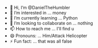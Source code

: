 - 👋 Hi, I’m @DanielTheHumbler
- 👀 I’m interested in ... money
- 🌱 I’m currently learning ... Python
- 💞️ I’m looking to collaborate on ... nothing
- 📫 How to reach me ... I'll find u
- 😄 Pronouns: ... Him/Attack Helicopter
- ⚡ Fun fact: ... that was all false

<!---
DanielTheHumbler/DanielTheHumbler is a ✨ special ✨ repository because its `README.md` (this file) appears on your GitHub profile.
You can click the Preview link to take a look at your changes.
--->
